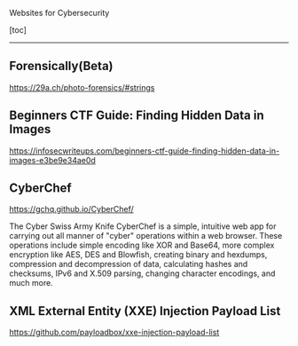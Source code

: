 Websites for Cybersecurity

[toc]

<hr>

## Forensically(Beta)
https://29a.ch/photo-forensics/#strings



## Beginners CTF Guide: Finding Hidden Data in Images
https://infosecwriteups.com/beginners-ctf-guide-finding-hidden-data-in-images-e3be9e34ae0d



## CyberChef

https://gchq.github.io/CyberChef/

The Cyber Swiss Army Knife CyberChef is a simple, intuitive web app for carrying out all manner of "cyber" operations within a web browser. These operations include simple encoding like XOR and Base64, more complex encryption like AES, DES and Blowfish, creating binary and hexdumps, compression and decompression of data, calculating hashes and checksums, IPv6 and X.509 parsing, changing character encodings, and much more.

## XML External Entity (XXE) Injection Payload List
https://github.com/payloadbox/xxe-injection-payload-list

